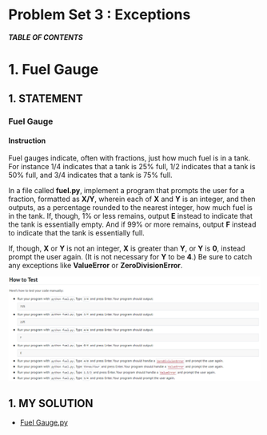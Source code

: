 # Problem Set 3 : Exceptions

##### TABLE OF CONTENTS



# 1. Fuel Gauge
## 1. STATEMENT
### Fuel Gauge
#### Instruction
Fuel gauges indicate, often with fractions, just how much fuel is in a tank. For instance 1/4 indicates that a tank is 25% full, 1/2 indicates that a tank is 50% full, and 3/4 indicates that a tank is 75% full.

In a file called **fuel.py**, implement a program that prompts the user for a fraction, formatted as **X/Y**, wherein each of **X** and **Y** is an integer, and then outputs, as a percentage rounded to the nearest integer, how much fuel is in the tank. If, though, 1% or less remains, output **E** instead to indicate that the tank is essentially empty. And if 99% or more remains, output **F** instead to indicate that the tank is essentially full.

If, though, **X** or **Y** is not an integer, **X** is greater than **Y**, or **Y** is **0**, instead prompt the user again. (It is not necessary for **Y** to be **4**.) Be sure to catch any exceptions like **ValueError** or **ZeroDivisionError**.

![Alt text](<Problem Set 3/Images/fuel-Gauge.png>)

## 1. MY SOLUTION
- [Fuel Gauge.py](https://github.com/p3uj/edX-Harvard-University-CS50-s-Introduction-to-Programming-with-Python/blob/3fb935d8654ce6c517e890de36ae708473c52079/Problem%20Set%203/fuel.py)
